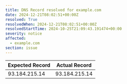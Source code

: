 ```yaml
---
title: DNS Record resolved for example.com
date: 2024-12-21T08:02:51+00:00Z
resolved: True
resolvedWhen: 2024-12-21T08:02:51+00:00Z
resolvedStartTime: 2024-10-25T21:09:43.191474+00:00
severity: notice
affected:
  - example.com
section: issue
---
```


| Expected Record  | Actual Record  |
|------------------|----------------|
| 93.184.215.14 | 93.184.215.14 |
